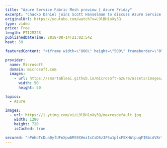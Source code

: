 ```yaml
---
title: "Azure Service Fabric Mesh preview | Azure Friday"
excerpt: "Chacko Daniel joins Scott Hanselman to discuss Azure Service Fabric Mesh, which offers the same reliability, mission-critical performance and scale customers get with Service Fabric, but no more overhead of cluster management and patching operations. Service Fabric Mesh supports both Windows and Linux"
originalUrl: https://youtube.com/watch?v=L9lBH1oXy3Q
type: video
price: Free
length: PT12M22S
publishedDateTime: 2018-08-14T21:02:54Z
heat: 50

featuredContent: "<iframe width=\"800\" height=\"500\" frameborder=\"0\" src=\"https://www.youtube.com/embed/L9lBH1oXy3Q\" allow=\"accelerometer; autoplay; encrypted-media; gyroscope; picture-in-picture\" allowfullscreen></iframe>"

provider:
  name: Microsoft
  domain: microsoft.com
  images:
    - url: https://smartableai.github.io/microsoft-azure/assets/images/organizations/microsoft.com-50x50.jpg
      width: 50
      height: 50

topics:
  - Azure

images:
  - url: https://i.ytimg.com/vi/L9lBH1oXy3Q/maxresdefault.jpg
    width: 1280
    height: 720
    isCached: true

secured: "nPnhoTcDua0yfUFnXpw6MS9XHmiIxCsD6z3FSw1plxFSXHAtpuqFIBbidV8rtZVI3e/ZUhqR2cMSPENjwKm+1W2DG54QrtSjqG/1X9KhCnnD16X3nE9OU5bbyH6DvKIgLdtrAPQkTJXA5AXgVbeXf1bJlJLtGx5rPC9VKLY7XRM0QmczRpFbDIYGSiR5FtgCCAIe/vG6gFBbHi9G9l1OvekDIzQdY+OF4HDsUvjZxVxKPxoggazQ/0CRQ3hyKQwDAM3FOTKS82SoIRhBFXhem8HOuWxIe6p98t57ItYnGcT7PLxocvzfC8opMandImYsMLnHCthNOxepMZjaB6/zfPzuH5F6X65XgFWMjEl31uxo1cB6CKNfA0c5xVH8j9l3oyiX+epJJLilNZm9rnxwsh8vbZ7BxZ6Ahm62er9xMIU=;zzgbwzJSrwr5QL7dp8RLXQ=="
---
```


